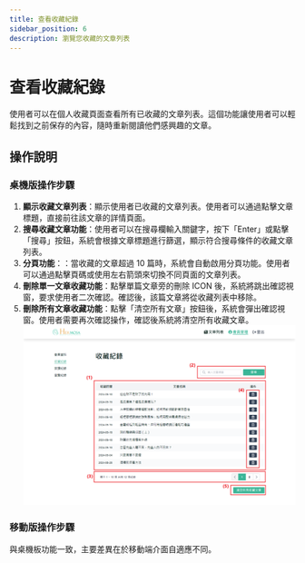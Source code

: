 ```yaml
---
title: 查看收藏紀錄
sidebar_position: 6
description: 瀏覽您收藏的文章列表
---
```


# 查看收藏紀錄

使用者可以在個人收藏頁面查看所有已收藏的文章列表。這個功能讓使用者可以輕鬆找到之前保存的內容，隨時重新閱讀他們感興趣的文章。

## 操作說明

### 桌機版操作步驟

1. **顯示收藏文章列表**：顯示使用者已收藏的文章列表。使用者可以通過點擊文章標題，直接前往該文章的詳情頁面。
2. **搜尋收藏文章功能**：使用者可以在搜尋欄輸入關鍵字，按下「Enter」或點擊「搜尋」按鈕，系統會根據文章標題進行篩選，顯示符合搜尋條件的收藏文章列表。
3. **分頁功能**：：當收藏的文章超過 10 篇時，系統會自動啟用分頁功能。使用者可以通過點擊頁碼或使用左右箭頭來切換不同頁面的文章列表。
4. **刪除單一文章收藏功能**：點擊單篇文章旁的刪除 ICON 後，系統將跳出確認視窗，要求使用者二次確認。確認後，該篇文章將從收藏列表中移除。
5. **刪除所有文章收藏功能**：點擊「清空所有文章」按鈕後，系統會彈出確認視窗。使用者需要再次確認操作，確認後系統將清空所有收藏文章。
   ![查看收藏紀錄](./img/member-bookmark-history.png)

### 移動版操作步驟

與桌機板功能一致，主要差異在於移動端介面自適應不同。
